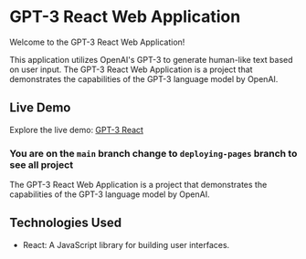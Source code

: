 # GPT-3 React Web Application

Welcome to the GPT-3 React Web Application! 

This application utilizes OpenAI's GPT-3 to generate human-like text based on user input.
The GPT-3 React Web Application is a project that demonstrates the capabilities of the GPT-3 language model by OpenAI.

## Live Demo
Explore the live demo: [GPT-3 React](https://h0ssamahmed.github.io/gpt3-react/)

###  You are on the `main` branch change to `deploying-pages` branch to see all project

The GPT-3 React Web Application is a project that demonstrates the capabilities of the GPT-3 language model by OpenAI.

## Technologies Used
- React: A JavaScript library for building user interfaces.
